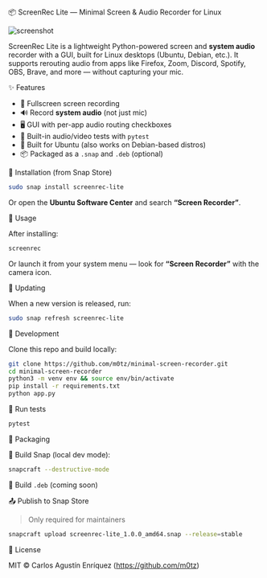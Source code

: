 📦 ScreenRec Lite — Minimal Screen & Audio Recorder for Linux

![screenshot](snap/gui/screenshot.png) <!-- replace with your actual screenshot path or hosted image -->

ScreenRec Lite is a lightweight Python-powered screen and **system audio** recorder with a GUI, built for Linux desktops (Ubuntu, Debian, etc.).
It supports rerouting audio from apps like Firefox, Zoom, Discord, Spotify, OBS, Brave, and more — without capturing your mic.

✨ Features

- 🎥 Fullscreen screen recording
- 🔊 Record **system audio** (not just mic)
- 🖥️ GUI with per-app audio routing checkboxes
- 🧪 Built-in audio/video tests with `pytest`
- 🐧 Built for Ubuntu (also works on Debian-based distros)
- 📦 Packaged as a `.snap` and `.deb` (optional)

🧪 Installation (from Snap Store)

```bash
sudo snap install screenrec-lite
```

Or open the **Ubuntu Software Center** and search **“Screen Recorder”**.

🏁 Usage

After installing:

```bash
screenrec
```

Or launch it from your system menu — look for **“Screen Recorder”** with the camera icon.

🔄 Updating

When a new version is released, run:

```bash
sudo snap refresh screenrec-lite
```

🐙 Development

Clone this repo and build locally:

```bash
git clone https://github.com/m0tz/minimal-screen-recorder.git
cd minimal-screen-recorder
python3 -m venv env && source env/bin/activate
pip install -r requirements.txt
python app.py
```

🧪 Run tests

```bash
pytest
```

🧰 Packaging

🔹 Build Snap (local dev mode):

```bash
snapcraft --destructive-mode
```

🔹 Build `.deb` (coming soon)

📤 Publish to Snap Store

> Only required for maintainers

```bash
snapcraft upload screenrec-lite_1.0.0_amd64.snap --release=stable
```

📝 License

MIT © Carlos Agustín Enríquez (https://github.com/m0tz)
